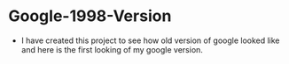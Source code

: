 # Google-1998-Version
* I have created this project to see how old version of google looked like and here is the first looking of my google version.
